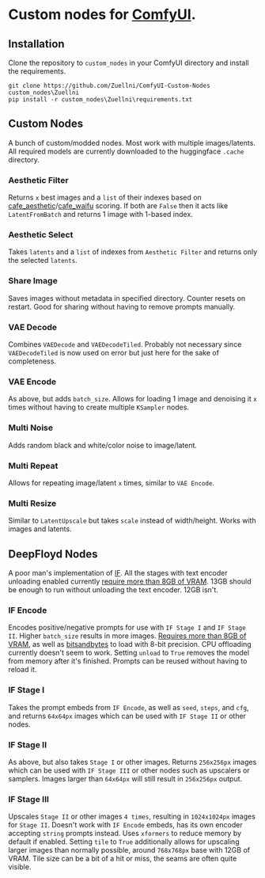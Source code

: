# Custom nodes for [ComfyUI](https://github.com/comfyanonymous/ComfyUI).

## Installation
Clone the repository to `custom_nodes` in your ComfyUI directory and install the requirements.
```
git clone https://github.com/Zuellni/ComfyUI-Custom-Nodes custom_nodes\Zuellni
pip install -r custom_nodes\Zuellni\requirements.txt
```
## Custom Nodes
A bunch of custom/modded nodes. Most work with multiple images/latents. All required models are currently downloaded to the huggingface `.cache` directory.
### Aesthetic Filter
Returns `x` best images and a `list` of their indexes based on [cafe_aesthetic](https://huggingface.co/cafeai/cafe_aesthetic)/[cafe_waifu](https://huggingface.co/cafeai/cafe_waifu) scoring. If both are `False` then it acts like `LatentFromBatch` and returns 1 image with 1-based index.
### Aesthetic Select
Takes `latents` and a `list` of indexes from `Aesthetic Filter` and returns only the selected `latents`.
### Share Image
Saves images without metadata in specified directory. Counter resets on restart. Good for sharing without having to remove prompts manually.
### VAE Decode
Combines `VAEDecode` and `VAEDecodeTiled`. Probably not necessary since `VAEDecodeTiled` is now used on error but just here for the sake of completeness.
### VAE Encode
As above, but adds `batch_size`. Allows for loading 1 image and denoising it `x` times without having to create multiple `KSampler` nodes.
### Multi Noise
Adds random black and white/color noise to image/latent.
### Multi Repeat
Allows for repeating image/latent `x` times, similar to `VAE Encode`.
### Multi Resize
Similar to `LatentUpscale` but takes `scale` instead of width/height. Works with images and latents.
## DeepFloyd Nodes
A poor man's implementation of [IF](https://huggingface.co/docs/diffusers/api/pipelines/if). All the stages with text encoder unloading enabled currently <ins>require more than 8GB of VRAM</ins>. 13GB should be enough to run without unloading the text encoder. 12GB isn't.
### IF Encode
Encodes positive/negative prompts for use with `IF Stage I` and `IF Stage II`. Higher `batch_size` results in more images. <ins>Requires more than 8GB of VRAM</ins>, as well as [bitsandbytes](https://github.com/TimDettmers/bitsandbytes) to load with 8-bit precision. CPU offloading currently doesn't seem to work. Setting `unload` to `True` removes the model from memory after it's finished. Prompts can be reused without having to reload it.
### IF Stage I
Takes the prompt embeds from `IF Encode`, as well as `seed`, `steps`, and `cfg`, and returns `64x64px` images which can be used with `IF Stage II` or other nodes.
### IF Stage II
As above, but also takes `Stage I` or other images. Returns `256x256px` images which can be used with `IF Stage III` or other nodes such as upscalers or samplers. Images larger than `64x64px` will still result in `256x256px` output.
### IF Stage III
Upscales `Stage II` or other images `4 times`, resulting in `1024x1024px` images for `Stage II`. Doesn't work with `IF Encode` embeds, has its own encoder accepting `string` prompts instead. Uses `xformers` to reduce memory by default if enabled. Setting `tile` to `True` additionally allows for upscaling larger images than normally possible, around `768x768px` base with 12GB of VRAM. Tile size can be a bit of a hit or miss, the seams are often quite visible.
